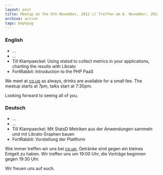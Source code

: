```yaml
---
layout: post
title: Meetup on the 6th November, 2012 // Treffen am 6. November, 2012
archive: active
tags: bephpug
---
```


### English

 * ...
 * ...
 * Till Klampaeckel: Using statsd to collect metrics in your applications, charting the results with Librato
 * FortRabbit: Introduction to the PHP PaaS

We meet at [co.up](http://www.bephpug.de/location.html) as always, drinks are
available for a small fee. The meetup starts at 7pm, talks start at 7:30pm.

Looking forward to seeing all of you.

### Deutsch

 * ...
 * ...
 * Till Klampaeckel: Mit StatsD Metriken aus der Anwendungen sammeln und mit Librato Graphen bauen
 * FortRabbit: Vorstellung der Plattform

Wie immer treffen wir uns bei [co.up](http://www.bephpug.de/location.html),
Getränke sind gegen ein kleines Entgelt zu haben.
Wir treffen uns um 19:00 Uhr, die Vorträge beginnen gegen 19:30 Uhr.

Wir freuen uns auf euch.
